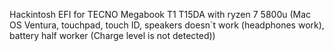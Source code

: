 Hackintosh EFI for TECNO Megabook T1 T15DA with ryzen 7 5800u
(Mac OS Ventura, touchpad, touch ID, speakers doesn`t work (headphones work), battery half worker (Charge level is not detected))